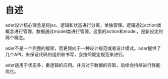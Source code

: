 # 自述

ader设计核心理念是将jsx、逻辑和状态进行分离，单独管理。逻辑通过action类概念进行管理，数据通过model类进行管理。这里的action和model，是新设定的两个概念。

ader不是一个完整的框架，而更倾向于一种设计规范或者设计模式。ader提供了几个API，来保证代码的组织和书写，会按照既定规范来进行。

ader适用于状态多，重逻辑的应用。并且对于数据的存取，后续会持续进行性能优化。